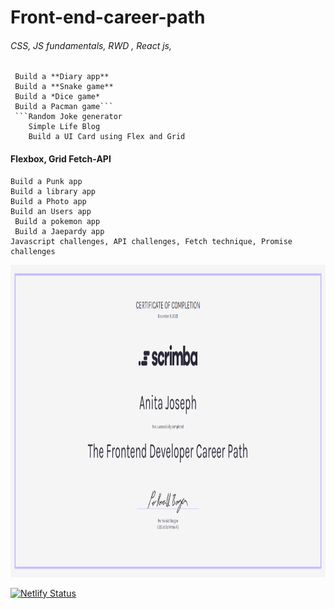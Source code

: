 # Front-end-career-path
 ###### CSS, JS fundamentals, RWD , React js,
``` Making interactive websites 
 Build a **Diary app**
 Build a **Snake game**
 Build a *Dice game*
 Build a Pacman game```
 ```Random Joke generator
	Simple Life Blog
	Build a UI Card using Flex and Grid
 ```
 #### Flexbox, Grid Fetch-API
```
Build a Punk app
Build a library app
Build a Photo app
Build an Users app 
 Build a pokemon app 
 Build a Jaepardy app
Javascript challenges, API challenges, Fetch technique, Promise challenges
```
<a href="https://scrimba.com/certificate/ug9DaVSz/gfrontend"><img alt=" certificate" src="/img/certificate.png" height="500" width="600"></a>


[![Netlify Status](https://api.netlify.com/api/v1/badges/734f2536-285c-4523-a769-14b456613586/deploy-status)](https://app.netlify.com/sites/front-end-career-path/deploys)
